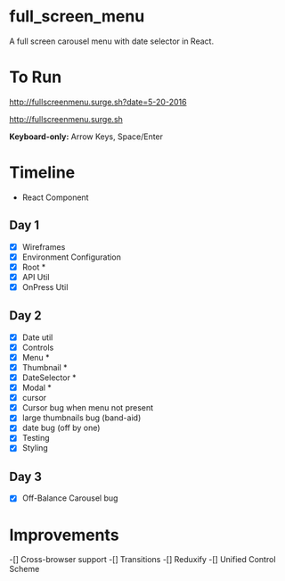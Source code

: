 # full_screen_menu

A full screen carousel menu with date selector in React.

# To Run

http://fullscreenmenu.surge.sh?date=5-20-2016

http://fullscreenmenu.surge.sh

**Keyboard-only:** Arrow Keys, Space/Enter

# Timeline

* React Component

## Day 1
-[x] Wireframes
-[x] Environment Configuration
-[x] Root *
-[x] API Util
-[x] OnPress Util

## Day 2
-[x] Date util
-[x] Controls
-[x] Menu *
-[x] Thumbnail *
-[x] DateSelector *
-[x] Modal *
-[x] cursor
-[x] Cursor bug when menu not present
-[x] large thumbnails bug (band-aid)
-[x] date bug (off by one)
-[x] Testing
-[x] Styling

## Day 3
-[x] Off-Balance Carousel bug

# Improvements
-[] Cross-browser support
-[] Transitions
-[] Reduxify
-[] Unified Control Scheme
